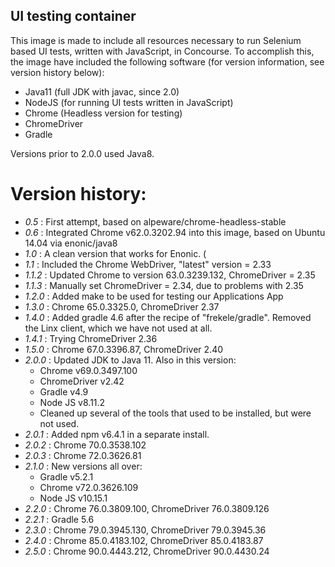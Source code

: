 ## UI testing container

This image is made to include all resources necessary to run Selenium based UI tests, written with JavaScript, in Concourse.  To accomplish this, the image have included the following software (for version information, see version history below):
 * Java11 (full JDK with javac, since 2.0)
 * NodeJS (for running UI tests written in JavaScript)
 * Chrome (Headless version for testing)
 * ChromeDriver
 * Gradle

Versions prior to 2.0.0 used Java8.

# Version history:
 * *0.5* : First attempt, based on alpeware/chrome-headless-stable
 * *0.6* : Integrated Chrome v62.0.3202.94 into this image, based on Ubuntu 14.04 via enonic/java8
 * *1.0* : A clean version that works for Enonic. (
 * *1.1* : Included the Chrome WebDriver, "latest" version = 2.33
 * *1.1.2* : Updated Chrome to version 63.0.3239.132, ChromeDriver = 2.35
 * *1.1.3* : Manually set ChromeDriver = 2.34, due to problems with 2.35
 * *1.2.0* : Added make to be used for testing our Applications App
 * *1.3.0* : Chrome 65.0.3325.0, ChromeDriver 2.37
 * *1.4.0* : Added gradle 4.6 after the recipe of "frekele/gradle".  Removed the Linx client, which we have not used at all.
 * *1.4.1* : Trying ChromeDriver 2.36
 * *1.5.0* : Chrome 67.0.3396.87, ChromeDriver 2.40
 * *2.0.0* : Updated JDK to Java 11. Also in this version: 
   * Chrome v69.0.3497.100
   * ChromeDriver v2.42
   * Gradle v4.9
   * Node JS v8.11.2
   * Cleaned up several of the tools that used to be installed, but were not used.
 * *2.0.1* : Added npm v6.4.1 in a separate install.
 * *2.0.2* : Chrome 70.0.3538.102
 * *2.0.3* : Chrome 72.0.3626.81
 * *2.1.0* : New versions all over:
   * Gradle v5.2.1
   * Chrome v72.0.3626.109
   * Node JS v10.15.1
 * *2.2.0* : Chrome 76.0.3809.100, ChromeDriver 76.0.3809.126
 * *2.2.1* : Gradle 5.6
 * *2.3.0* : Chrome 79.0.3945.130, ChromeDriver 79.0.3945.36
 * *2.4.0* : Chrome 85.0.4183.102, ChromeDriver 85.0.4183.87
 * *2.5.0* : Chrome 90.0.4443.212, ChromeDriver 90.0.4430.24
